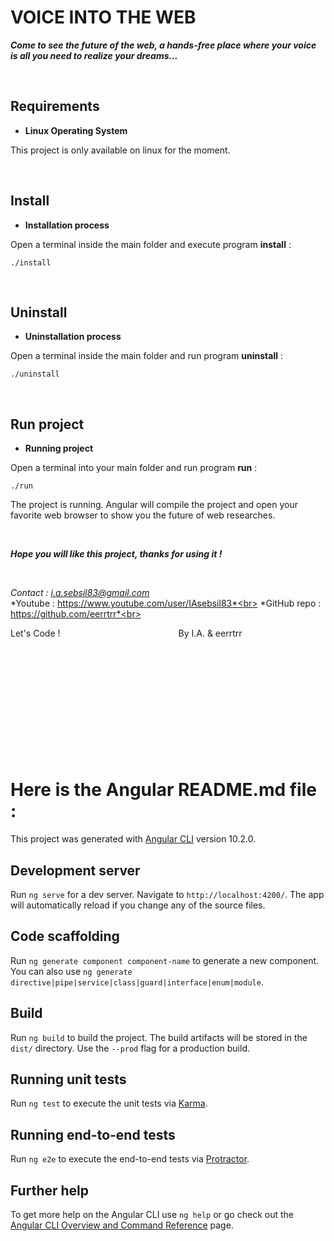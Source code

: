 # **VOICE INTO THE WEB**

***Come to see the future of the web, a hands-free place where your voice is all you need to realize your dreams...*** 



&nbsp;

## Requirements

- **Linux Operating System**

This project is only available on linux for the moment.

&nbsp;



## Install

- **Installation process**

Open a terminal inside the main folder and execute program **install** :

`./install`

&nbsp;



## Uninstall

- **Uninstallation process**

Open a terminal inside the main folder and run program **uninstall** :

`./uninstall`

&nbsp;


## Run project

- **Running project**

Open a terminal into your main folder and run program **run** :

`./run`

The project is running.
Angular will compile the project and open your favorite web browser to show you the future of web researches.

&nbsp;

***Hope you will like this project, thanks for using it !***

&nbsp;

*Contact     : i.a.sebsil83@gmail.com*<br>
*Youtube     : https://www.youtube.com/user/IAsebsil83*<br>
*GitHub repo : https://github.com/eerrtrr*<br>

Let's Code ! &nbsp;&nbsp;&nbsp;&nbsp;&nbsp;&nbsp;&nbsp;
&nbsp;&nbsp;&nbsp;&nbsp;&nbsp;&nbsp;&nbsp;&nbsp;&nbsp;
&nbsp;&nbsp;&nbsp;&nbsp;&nbsp;&nbsp;&nbsp;&nbsp;&nbsp;
&nbsp;&nbsp;&nbsp;&nbsp;&nbsp;&nbsp;&nbsp;&nbsp;&nbsp;
&nbsp;&nbsp;&nbsp;&nbsp;&nbsp;&nbsp;&nbsp;&nbsp;&nbsp;By I.A. & eerrtrr

&nbsp;

&nbsp;

&nbsp;

&nbsp;

&nbsp;

&nbsp;

# Here is the Angular README.md file :

This project was generated with [Angular CLI](https://github.com/angular/angular-cli) version 10.2.0.

## Development server

Run `ng serve` for a dev server. Navigate to `http://localhost:4200/`. The app will automatically reload if you change any of the source files.

## Code scaffolding

Run `ng generate component component-name` to generate a new component. You can also use `ng generate directive|pipe|service|class|guard|interface|enum|module`.

## Build

Run `ng build` to build the project. The build artifacts will be stored in the `dist/` directory. Use the `--prod` flag for a production build.

## Running unit tests

Run `ng test` to execute the unit tests via [Karma](https://karma-runner.github.io).

## Running end-to-end tests

Run `ng e2e` to execute the end-to-end tests via [Protractor](http://www.protractortest.org/).

## Further help

To get more help on the Angular CLI use `ng help` or go check out the [Angular CLI Overview and Command Reference](https://angular.io/cli) page.
